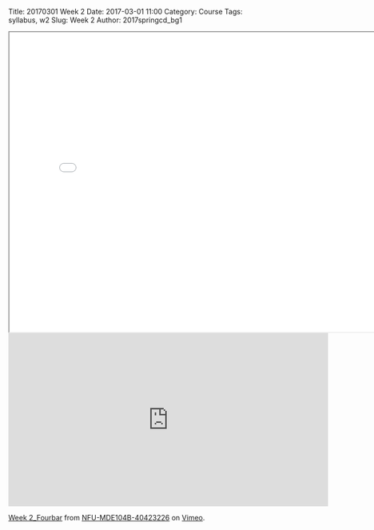 Title: 20170301 Week 2
Date: 2017-03-01 11:00
Category: Course
Tags: syllabus, w2
Slug: Week 2
Author: 2017springcd_bg1

<iframe src="./../data/fourbar/fourbar.html" width="800" height="600"></iframe>

<iframe src="https://player.vimeo.com/video/206177676" width="640" height="347" frameborder="0" webkitallowfullscreen mozallowfullscreen allowfullscreen></iframe>
<p><a href="https://vimeo.com/206177676">Week 2_Fourbar</a> from <a href="https://vimeo.com/user46807821">NFU-MDE104B-40423226</a> on <a href="https://vimeo.com">Vimeo</a>.</p>